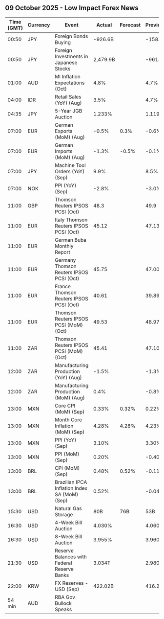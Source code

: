 ## 09 October 2025 - Low Impact Forex News

| Time (GMT) | Currency | Event | Actual | Forecast | Previous |
|------|----------|-------|--------|----------|----------|
| 00:50 | JPY | Foreign Bonds Buying | -926.6B |  | -158.7B |
| 00:50 | JPY | Foreign Investments in Japanese Stocks | 2,479.9B |  | -961.8B |
| 01:00 | AUD | MI Inflation Expectations (Oct) | 4.8% |  | 4.7% |
| 04:00 | IDR | Retail Sales (YoY) (Aug) | 3.5% |  | 4.7% |
| 04:35 | JPY | 5-Year JGB Auction | 1.233% |  | 1.119% |
| 07:00 | EUR | German Exports (MoM) (Aug) | -0.5% | 0.3% | -0.6% |
| 07:00 | EUR | German Imports (MoM) (Aug) | -1.3% | -0.5% | -0.1% |
| 07:00 | JPY | Machine Tool Orders (YoY) (Sep) | 9.9% |  | 8.5% |
| 07:00 | NOK | PPI (YoY) (Sep) | -2.8% |  | -3.0% |
| 11:00 | GBP | Thomson Reuters IPSOS PCSI (Oct) | 48.3 |  | 49.9 |
| 11:00 | EUR | Italy Thomson Reuters IPSOS PCSI (Oct) | 45.12 |  | 47.13 |
| 11:00 | EUR | German Buba Monthly Report |  |  |  |
| 11:00 | EUR | Germany Thomson Reuters IPSOS PCSI (Oct) | 45.75 |  | 47.00 |
| 11:00 | EUR | France Thomson Reuters IPSOS PCSI (Oct) | 40.61 |  | 39.89 |
| 11:00 | EUR | Thomson Reuters IPSOS PCSI (MoM) (Oct) | 49.53 |  | 48.97 |
| 11:00 | ZAR | Thomson Reuters IPSOS PCSI (MoM) (Oct) | 45.41 |  | 47.10 |
| 12:00 | ZAR | Manufacturing Production (YoY) (Aug) | -1.5% |  | -1.3% |
| 12:00 | ZAR | Manufacturing Production (MoM) (Aug) | 0.4% |  | -0.8% |
| 13:00 | MXN | Core CPI (MoM) (Sep) | 0.33% | 0.32% | 0.22% |
| 13:00 | MXN | Month Core Inflation (MoM) (Sep) | 4.28% | 4.28% | 4.23% |
| 13:00 | MXN | PPI (YoY) (Sep) | 3.10% |  | 3.30% |
| 13:00 | MXN | PPI (MoM) (Sep) | 0.20% |  | -0.40% |
| 13:00 | BRL | CPI (MoM) (Sep) | 0.48% | 0.52% | -0.11% |
| 13:00 | BRL | Brazilian IPCA Inflation Index SA (MoM) (Sep) | 0.52% |  | -0.04% |
| 15:30 | USD | Natural Gas Storage | 80B | 76B | 53B |
| 16:30 | USD | 4-Week Bill Auction | 4.030% |  | 4.060% |
| 16:30 | USD | 8-Week Bill Auction | 3.955% |  | 3.960% |
| 21:30 | USD | Reserve Balances with Federal Reserve Banks | 3.034T |  | 2.980T |
| 22:00 | KRW | FX Reserves - USD (Sep) | 422.02B |  | 416.29B |
| 54 min | AUD | RBA Gov Bullock Speaks |  |  |  |

